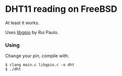 # DHT11 reading on FreeBSD

At least it works.

Uses [libgpio](https://bitbucket.org/rpaulo/libgpio/src) by Rui Paulo.

### Using
Change your pin, compile with:
```
$ clang main.c libgpio.c -o dht
$ ./dht
```
